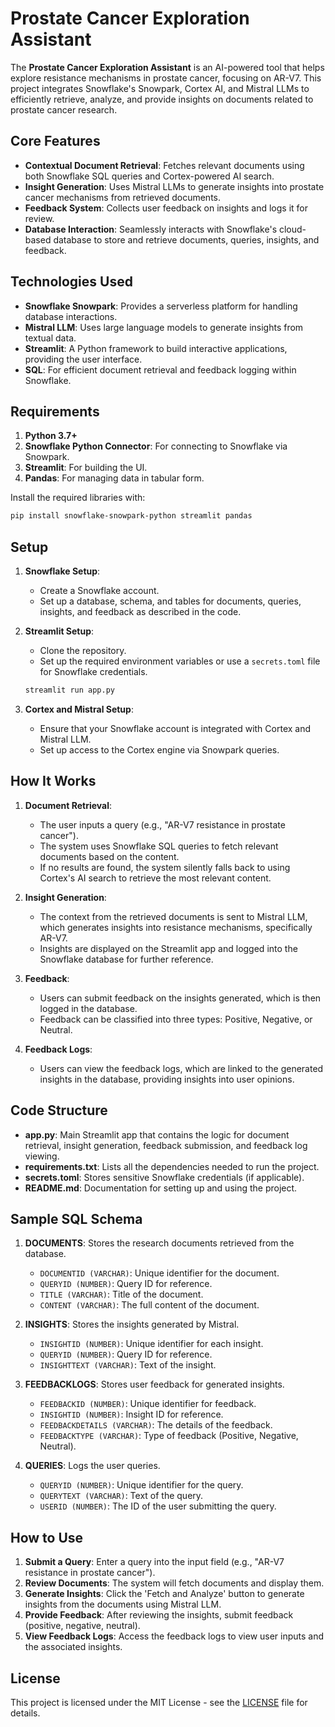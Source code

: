 # Prostate Cancer Exploration Assistant

The **Prostate Cancer Exploration Assistant** is an AI-powered tool that helps explore resistance mechanisms in prostate cancer, focusing on AR-V7. This project integrates Snowflake's Snowpark, Cortex AI, and Mistral LLMs to efficiently retrieve, analyze, and provide insights on documents related to prostate cancer research.

## Core Features

- **Contextual Document Retrieval**: Fetches relevant documents using both Snowflake SQL queries and Cortex-powered AI search.
- **Insight Generation**: Uses Mistral LLMs to generate insights into prostate cancer mechanisms from retrieved documents.
- **Feedback System**: Collects user feedback on insights and logs it for review.
- **Database Interaction**: Seamlessly interacts with Snowflake's cloud-based database to store and retrieve documents, queries, insights, and feedback.
  
## Technologies Used

- **Snowflake Snowpark**: Provides a serverless platform for handling database interactions.
- **Mistral LLM**: Uses large language models to generate insights from textual data.
- **Streamlit**: A Python framework to build interactive applications, providing the user interface.
- **SQL**: For efficient document retrieval and feedback logging within Snowflake.

## Requirements

1. **Python 3.7+**
2. **Snowflake Python Connector**: For connecting to Snowflake via Snowpark.
3. **Streamlit**: For building the UI.
4. **Pandas**: For managing data in tabular form.

Install the required libraries with:

```bash
pip install snowflake-snowpark-python streamlit pandas
```

## Setup

1. **Snowflake Setup**:
   - Create a Snowflake account.
   - Set up a database, schema, and tables for documents, queries, insights, and feedback as described in the code.
   
2. **Streamlit Setup**:
   - Clone the repository.
   - Set up the required environment variables or use a `secrets.toml` file for Snowflake credentials.
   
   ```bash
   streamlit run app.py
   ```

3. **Cortex and Mistral Setup**:
   - Ensure that your Snowflake account is integrated with Cortex and Mistral LLM.
   - Set up access to the Cortex engine via Snowpark queries.

## How It Works

1. **Document Retrieval**: 
   - The user inputs a query (e.g., "AR-V7 resistance in prostate cancer").
   - The system uses Snowflake SQL queries to fetch relevant documents based on the content.
   - If no results are found, the system silently falls back to using Cortex's AI search to retrieve the most relevant content.

2. **Insight Generation**:
   - The context from the retrieved documents is sent to Mistral LLM, which generates insights into resistance mechanisms, specifically AR-V7.
   - Insights are displayed on the Streamlit app and logged into the Snowflake database for further reference.

3. **Feedback**:
   - Users can submit feedback on the insights generated, which is then logged in the database.
   - Feedback can be classified into three types: Positive, Negative, or Neutral.

4. **Feedback Logs**:
   - Users can view the feedback logs, which are linked to the generated insights in the database, providing insights into user opinions.

## Code Structure

- **app.py**: Main Streamlit app that contains the logic for document retrieval, insight generation, feedback submission, and feedback log viewing.
- **requirements.txt**: Lists all the dependencies needed to run the project.
- **secrets.toml**: Stores sensitive Snowflake credentials (if applicable).
- **README.md**: Documentation for setting up and using the project.

## Sample SQL Schema

1. **DOCUMENTS**: Stores the research documents retrieved from the database.
   - `DOCUMENTID (VARCHAR)`: Unique identifier for the document.
   - `QUERYID (NUMBER)`: Query ID for reference.
   - `TITLE (VARCHAR)`: Title of the document.
   - `CONTENT (VARCHAR)`: The full content of the document.
   
2. **INSIGHTS**: Stores the insights generated by Mistral.
   - `INSIGHTID (NUMBER)`: Unique identifier for each insight.
   - `QUERYID (NUMBER)`: Query ID for reference.
   - `INSIGHTTEXT (VARCHAR)`: Text of the insight.
   
3. **FEEDBACKLOGS**: Stores user feedback for generated insights.
   - `FEEDBACKID (NUMBER)`: Unique identifier for feedback.
   - `INSIGHTID (NUMBER)`: Insight ID for reference.
   - `FEEDBACKDETAILS (VARCHAR)`: The details of the feedback.
   - `FEEDBACKTYPE (VARCHAR)`: Type of feedback (Positive, Negative, Neutral).
   
4. **QUERIES**: Logs the user queries.
   - `QUERYID (NUMBER)`: Unique identifier for the query.
   - `QUERYTEXT (VARCHAR)`: Text of the query.
   - `USERID (NUMBER)`: The ID of the user submitting the query.

## How to Use

1. **Submit a Query**: Enter a query into the input field (e.g., "AR-V7 resistance in prostate cancer").
2. **Review Documents**: The system will fetch documents and display them.
3. **Generate Insights**: Click the 'Fetch and Analyze' button to generate insights from the documents using Mistral LLM.
4. **Provide Feedback**: After reviewing the insights, submit feedback (positive, negative, neutral).
5. **View Feedback Logs**: Access the feedback logs to view user inputs and the associated insights.

## License

This project is licensed under the MIT License - see the [LICENSE](LICENSE) file for details.

